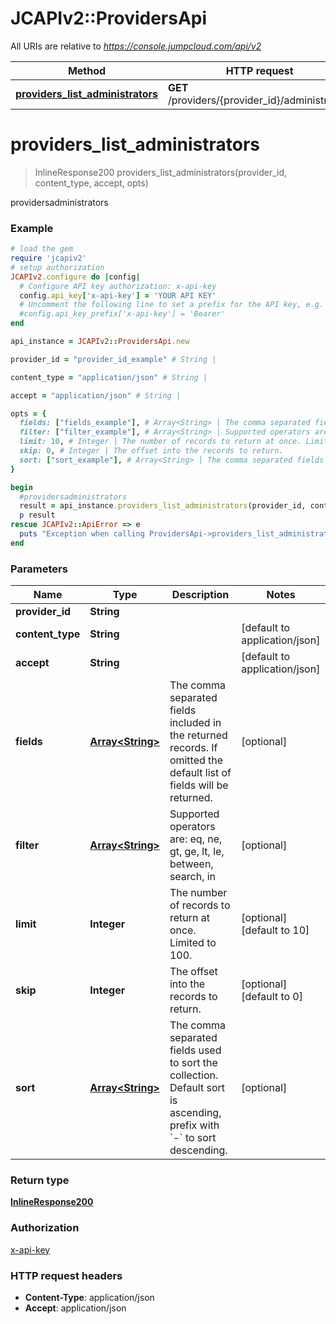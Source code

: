 # JCAPIv2::ProvidersApi

All URIs are relative to *https://console.jumpcloud.com/api/v2*

Method | HTTP request | Description
------------- | ------------- | -------------
[**providers_list_administrators**](ProvidersApi.md#providers_list_administrators) | **GET** /providers/{provider_id}/administrators | providersadministrators


# **providers_list_administrators**
> InlineResponse200 providers_list_administrators(provider_id, content_type, accept, opts)

providersadministrators

### Example
```ruby
# load the gem
require 'jcapiv2'
# setup authorization
JCAPIv2.configure do |config|
  # Configure API key authorization: x-api-key
  config.api_key['x-api-key'] = 'YOUR API KEY'
  # Uncomment the following line to set a prefix for the API key, e.g. 'Bearer' (defaults to nil)
  #config.api_key_prefix['x-api-key'] = 'Bearer'
end

api_instance = JCAPIv2::ProvidersApi.new

provider_id = "provider_id_example" # String | 

content_type = "application/json" # String | 

accept = "application/json" # String | 

opts = { 
  fields: ["fields_example"], # Array<String> | The comma separated fields included in the returned records. If omitted the default list of fields will be returned. 
  filter: ["filter_example"], # Array<String> | Supported operators are: eq, ne, gt, ge, lt, le, between, search, in
  limit: 10, # Integer | The number of records to return at once. Limited to 100.
  skip: 0, # Integer | The offset into the records to return.
  sort: ["sort_example"], # Array<String> | The comma separated fields used to sort the collection. Default sort is ascending, prefix with `-` to sort descending. 
}

begin
  #providersadministrators
  result = api_instance.providers_list_administrators(provider_id, content_type, accept, opts)
  p result
rescue JCAPIv2::ApiError => e
  puts "Exception when calling ProvidersApi->providers_list_administrators: #{e}"
end
```

### Parameters

Name | Type | Description  | Notes
------------- | ------------- | ------------- | -------------
 **provider_id** | **String**|  | 
 **content_type** | **String**|  | [default to application/json]
 **accept** | **String**|  | [default to application/json]
 **fields** | [**Array&lt;String&gt;**](String.md)| The comma separated fields included in the returned records. If omitted the default list of fields will be returned.  | [optional] 
 **filter** | [**Array&lt;String&gt;**](String.md)| Supported operators are: eq, ne, gt, ge, lt, le, between, search, in | [optional] 
 **limit** | **Integer**| The number of records to return at once. Limited to 100. | [optional] [default to 10]
 **skip** | **Integer**| The offset into the records to return. | [optional] [default to 0]
 **sort** | [**Array&lt;String&gt;**](String.md)| The comma separated fields used to sort the collection. Default sort is ascending, prefix with &#x60;-&#x60; to sort descending.  | [optional] 

### Return type

[**InlineResponse200**](InlineResponse200.md)

### Authorization

[x-api-key](../README.md#x-api-key)

### HTTP request headers

 - **Content-Type**: application/json
 - **Accept**: application/json



